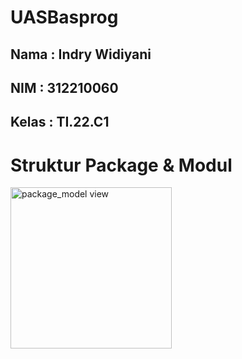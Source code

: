 # UASBasprog
## Nama  : Indry Widiyani
## NIM   : 312210060
## Kelas : TI.22.C1
# Struktur Package & Modul
<img width="258" alt="package_model view" src="https://user-images.githubusercontent.com/115906333/211852419-85c7bb5c-0212-4e53-862b-398d41198c54.png">
